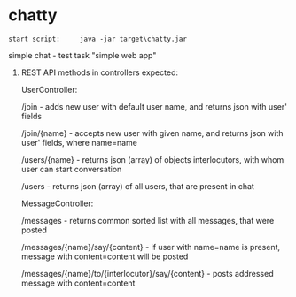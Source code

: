 # chatty

    start script:     java -jar target\chatty.jar

simple chat - test task "simple web app"

1. REST API
  methods in controllers expected:
  
    UserController:
    
    /join   -  adds new user with default user name, and returns json with user' fields
     
    /join/{name} -  accepts new user with given name, and returns json with user' fields, where name=name
    
    /users/{name} - returns json (array) of objects interlocutors, with whom user can start conversation
    
    /users - returns json (array) of all users, that are present in chat
    
    MessageController:
    
    /messages - returns common sorted list with all messages, that were posted 
    
    /messages/{name}/say/{content} - if user with name=name is present, message with content=content will be posted
    
    /messages/{name}/to/{interlocutor}/say/{content} - posts addressed message with content=content  

